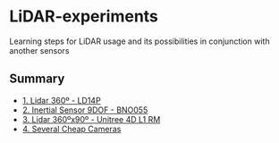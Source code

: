 # LiDAR-experiments
Learning steps for LiDAR usage and its possibilities in conjunction with another sensors

## Summary

* [1. Lidar 360º - LD14P](1-LD14P.md)
* [2. Inertial Sensor 9DOF - BNO055](2-BNO055.md)
* [3. Lidar 360ºx90º - Unitree 4D L1 RM](3-L1RM.md)
* [4. Several Cheap Cameras](4-StereoCheapCameras.md)


<!-- 
git init
git remote add origin https://github.com/HumbertoDiego/lidar-experiments
git pull origin main
#Do and push changes:
git add * ; git commit -m "update Readme and files"; git push -u origin main
#Pull changes
git pull origin main
 -->
